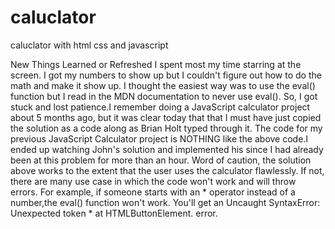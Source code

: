 # caluclator
caluclator with html css and javascript

New Things Learned or Refreshed
I spent most my time starring at the screen.
I got my numbers to show up but I couldn't figure out how to do the math and make it show up.
I thought the easiest way was to use the eval() function but I read in the MDN documentation to never use eval(). 
So, I got stuck and lost patience.I remember doing a JavaScript calculator project about 5 months ago,
but it was clear today that that I must have just copied the solution as a code along as Brian Holt typed through it.
The code for my previous JavaScript Calculator project is NOTHING like the above code.I ended up watching John's solution and implemented his since I had already been at this problem for more than an hour. Word of caution, 
the solution above works to the extent that the user uses the calculator flawlessly. If not, there are many use case in which the code won't work and will throw errors. For example, if someone starts with an * operator instead of a number,the eval() function won't work. You'll get an Uncaught SyntaxError: Unexpected token * at HTMLButtonElement. error.





